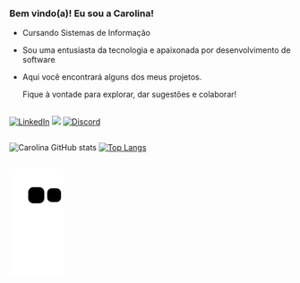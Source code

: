 ### Bem vindo(a)! Eu sou a Carolina!

- Cursando Sistemas de Informação 
- Sou uma entusiasta da tecnologia e apaixonada por desenvolvimento de software
- Aqui você encontrará alguns dos meus projetos.

  Fique à vontade para explorar, dar sugestões e colaborar!


  
 
 </div>

##

[![LinkedIn](https://img.shields.io/badge/LinkedIn-0077B5?style=for-the-badge&logo=linkedin&logoColor=white)](https://www.linkedin.com/in/carolinacosta-dev/)
<img src="https://img.shields.io/badge/Gmail-D14836?style=for-the-badge&logo=gmail&logoColor=white">
[![Discord](https://img.shields.io/badge/Discord-7289DA?style=for-the-badge&logo=discord&logoColor=white)](https://discord.gg/5pu3HUscRd)



  
  ##
  
  <div>
    
   ![Carolina GitHub stats](https://github-readme-stats.vercel.app/api?username=carollinacosta&theme=radical)
  [![Top Langs](https://github-readme-stats.vercel.app/api/top-langs/?username=carollinacosta&layout=donut&theme=radical)](https://github.com/anuraghazra/github-readme-stats)
    
  </div>
  
  ##

  ![Snake animation](https://github.com/rafaballerini/rafaballerini/blob/output/github-contribution-grid-snake.svg)
 
</div>
